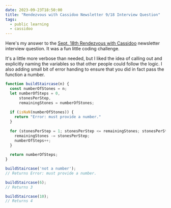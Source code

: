 ```yaml
---
date: 2023-09-23T18:50:00
title: "Rendezvous with Cassidoo Newsletter 9/18 Interview Question"
tags: 
  - public learning
  - cassidoo
---
```


Here's my answer to the [Sept. 18th Rendezvous with Cassidoo](https://buttondown.email/cassidoo/archive/let-us-remember-that-our-voice-is-a-precious-gift/) newsletter interview question. It was a fun little coding challenge.

It's a little more verbose than needed, but I liked the idea of calling out and explicitly naming the variables so that other people could follow the logic. I also adding small bit of error handing to ensure that you did in fact pass the function a number.

```js
function buildStaircase(n) {
  const numberOfStones = n;
  let numberOfSteps = 0,
      stonesPerStep,
      remainingStones = numberOfStones;
  
  if (isNaN(numberOfStones)) {
    return "Error: must provide a number."
  }
  
  for (stonesPerStep = 1; stonesPerStep <= remainingStones; stonesPerStep++) {
    remainingStones -= stonesPerStep;
    numberOfSteps++;
  }
  
  return numberOfSteps;
}

buildStaircase('not a number');
// Returns Error: must provide a number.

buildStaircase(6);
// Returns 3

buildStaircase(10);
// Returns 4
```